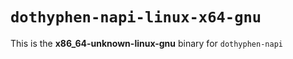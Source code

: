 # `dothyphen-napi-linux-x64-gnu`

This is the **x86_64-unknown-linux-gnu** binary for `dothyphen-napi`
